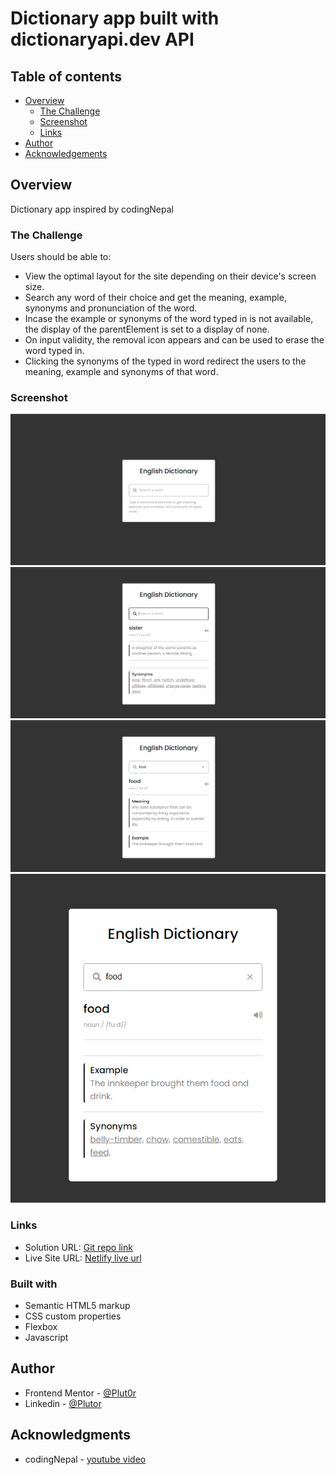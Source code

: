 # Dictionary app built with dictionaryapi.dev API

## Table of contents

- [Overview](#overview)
  - [The Challenge](#the-challenge)
  - [Screenshot](#screenshot)
  - [Links](#links)
- [Author](#author)
- [Acknowledgements](#acknowledgements)  


## Overview

Dictionary app inspired by codingNepal


### The Challenge

Users should be able to:

- View the optimal layout for the site depending on their device's screen size.
- Search any word of their choice and get the meaning, example, synonyms and pronunciation of the word.
- Incase the example or synonyms of the word typed in is not available, the display of the parentElement is set to a display of none.
- On input validity, the removal icon appears and can be used to erase the word typed in.
- Clicking the synonyms of the typed in word redirect the users to the meaning, example and synonyms of that word.

### Screenshot

![preview](./resources/screenshots/dictionary-preview.png)
![preview](./resources/screenshots/dictionary-preview-1.png)
![preview](./resources/screenshots/dictionary-preview-2.png)
![preview](./resources/screenshots/dictionary-preview-3.png)

### Links

- Solution URL: [Git repo link](https://github.com/Plut0r/dictionary-app)
- Live Site URL: [Netlify live url](https://dictionary-app-plut0r.netlify.app/)


### Built with

- Semantic HTML5 markup
- CSS custom properties
- Flexbox
- Javascript


## Author

- Frontend Mentor - [@Plut0r](https://www.frontendmentor.io/profile/Plut0r)
- Linkedin - [@Plutor](https://www.linkedin.com/in/plut0r)


## Acknowledgments

- codingNepal - [youtube video](https://youtu.be/uqgCF3JIHkA)



